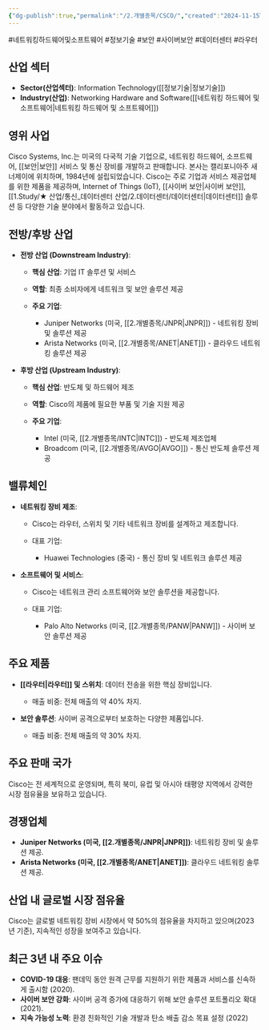 ```yaml
---
{"dg-publish":true,"permalink":"/2.개별종목/CSCO/","created":"2024-11-15T21:27:19.602+09:00","updated":"2025-06-03T20:05:58.515+09:00"}
---
```


#네트워킹하드웨어및소프트웨어 #정보기술 #보안 #사이버보안 #데이터센터 #라우터 


## 산업 섹터

- **Sector(산업섹터)**: Information Technology([[정보기술\|정보기술]])
- **Industry(산업)**: Networking Hardware and Software([[네트워킹 하드웨어 및 소프트웨어\|네트워킹 하드웨어 및 소프트웨어]])

## 영위 사업

Cisco Systems, Inc.는 미국의 다국적 기술 기업으로, 네트워킹 하드웨어, 소프트웨어, [[보안\|보안]] 서비스 및 통신 장비를 개발하고 판매합니다. 본사는 캘리포니아주 새너제이에 위치하며, 1984년에 설립되었습니다. Cisco는 주로 기업과 서비스 제공업체를 위한 제품을 제공하며, Internet of Things (IoT), [[사이버 보안\|사이버 보안]], [[1.Study/★ 산업/통신_데이터센터 산업/2.데이터센터/데이터센터\|데이터센터]] 솔루션 등 다양한 기술 분야에서 활동하고 있습니다.

## 전방/후방 산업

- **전방 산업 (Downstream Industry)**:
    
    - **핵심 산업**: 기업 IT 솔루션 및 서비스
    - **역할**: 최종 소비자에게 네트워크 및 보안 솔루션 제공
    - **주요 기업**:
        
        - Juniper Networks (미국, [[2.개별종목/JNPR\|JNPR]]) - 네트워킹 장비 및 솔루션 제공
        - Arista Networks (미국, [[2.개별종목/ANET\|ANET]]) - 클라우드 네트워킹 솔루션 제공
        
    
- **후방 산업 (Upstream Industry)**:
    
    - **핵심 산업**: 반도체 및 하드웨어 제조
    - **역할**: Cisco의 제품에 필요한 부품 및 기술 지원 제공
    - **주요 기업**:
        
        - Intel (미국, [[2.개별종목/INTC\|INTC]]) - 반도체 제조업체
        - Broadcom (미국, [[2.개별종목/AVGO\|AVGO]]) - 통신 반도체 솔루션 제공
        
    

## 밸류체인

- **네트워킹 장비 제조**:
    
    - Cisco는 라우터, 스위치 및 기타 네트워크 장비를 설계하고 제조합니다.
    - 대표 기업:
        
        - Huawei Technologies (중국) - 통신 장비 및 네트워크 솔루션 제공
        
    
- **소프트웨어 및 서비스**:
    
    - Cisco는 네트워크 관리 소프트웨어와 보안 솔루션을 제공합니다.
    - 대표 기업:
        
        - Palo Alto Networks (미국, [[2.개별종목/PANW\|PANW]]) - 사이버 보안 솔루션 제공
        
    

## 주요 제품

- **[[라우터\|라우터]] 및 스위치**: 데이터 전송을 위한 핵심 장비입니다.
    
    - 매출 비중: 전체 매출의 약 40% 차지.
    
- **보안 솔루션**: 사이버 공격으로부터 보호하는 다양한 제품입니다.
    
    - 매출 비중: 전체 매출의 약 30% 차지.
    

## 주요 판매 국가

Cisco는 전 세계적으로 운영되며, 특히 북미, 유럽 및 아시아 태평양 지역에서 강력한 시장 점유율을 보유하고 있습니다.

## 경쟁업체

- **Juniper Networks (미국, [[2.개별종목/JNPR\|JNPR]])**: 네트워킹 장비 및 솔루션 제공.
- **Arista Networks (미국, [[2.개별종목/ANET\|ANET]])**: 클라우드 네트워킹 솔루션 제공.

## 산업 내 글로벌 시장 점유율

Cisco는 글로벌 네트워킹 장비 시장에서 약 50%의 점유율을 차지하고 있으며(2023년 기준), 지속적인 성장을 보여주고 있습니다.

## 최근 3년 내 주요 이슈

- **COVID-19 대응**: 팬데믹 동안 원격 근무를 지원하기 위한 제품과 서비스를 신속하게 출시함 (2020).
- **사이버 보안 강화**: 사이버 공격 증가에 대응하기 위해 보안 솔루션 포트폴리오 확대 (2021).
- **지속 가능성 노력**: 환경 친화적인 기술 개발과 탄소 배출 감소 목표 설정 (2022)